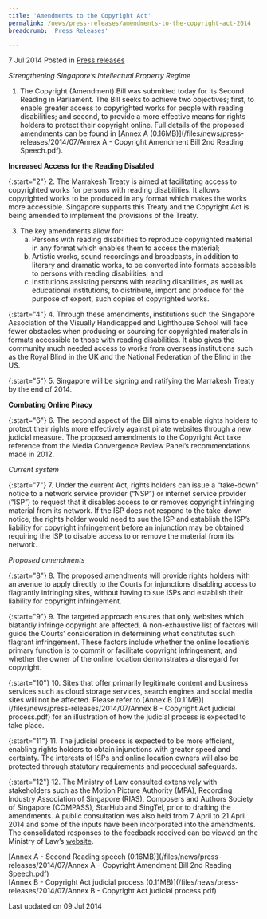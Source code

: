 ```yaml
---
title: 'Amendments to the Copyright Act'
permalink: /news/press-releases/amendments-to-the-copyright-act-2014
breadcrumb: 'Press Releases'

---
```



7 Jul 2014 Posted in [Press releases](/news/press-releases)

*Strengthening Singapore’s Intellectual Property Regime*

1. The Copyright (Amendment) Bill was submitted today for its Second Reading in Parliament. The Bill seeks to achieve two objectives; first, to enable greater access to copyrighted works for people with reading disabilities; and second, to provide a more effective means for rights holders to protect their copyright online. Full details of the proposed amendments can be found in [Annex A (0.16MB)](/files/news/press-releases/2014/07/Annex A - Copyright Amendment Bill 2nd Reading Speech.pdf).

**Increased Access for the Reading Disabled**

{:start="2"}
2. The Marrakesh Treaty is aimed at facilitating access to copyrighted works for persons with reading disabilities. It allows copyrighted works to be produced in any format which makes the works more accessible. Singapore supports this Treaty and the Copyright Act is being amended to implement the provisions of the Treaty.


<ol start="3">
<li>The key amendments allow for:
<ol style="list-style-type: lower-alpha;">
<li>Persons with reading disabilities to reproduce copyrighted material in any format which enables them to access the material;</li>
<li>Artistic works, sound recordings and broadcasts, in addition to literary and dramatic works, to be converted into formats accessible to persons with reading disabilities; and</li>
<li>Institutions assisting persons with reading disabilities, as well as educational institutions, to distribute, import and produce for the purpose of export, such copies of copyrighted works.</li>
</ol>
</li>
</ol>

{:start="4"}
4. Through these amendments, institutions such the Singapore Association of the Visually Handicapped and Lighthouse School will face fewer obstacles when producing or sourcing for copyrighted materials in formats accessible to those with reading disabilities. It also gives the community much needed access to works from overseas institutions such as the Royal Blind in the UK and the National Federation of the Blind in the US.

{:start="5"}
5. Singapore will be signing and ratifying the Marrakesh Treaty by the end of 2014.

**Combating Online Piracy**

{:start="6"}
6. The second aspect of the Bill aims to enable rights holders to protect their rights more effectively against pirate websites through a new judicial measure. The proposed amendments to the Copyright Act take reference from the Media Convergence Review Panel’s recommendations made in 2012.

*Current system*

{:start="7"}
7. Under the current Act, rights holders can issue a “take-down” notice to a network service provider (“NSP”) or internet service provider (“ISP”) to request that it disables access to or removes copyright infringing material from its network. If the ISP does not respond to the take-down notice, the rights holder would need to sue the ISP and establish the ISP’s liability for copyright infringement before an injunction may be obtained requiring the ISP to disable access to or remove the material from its network.

*Proposed amendments*

{:start="8"}
8. The proposed amendments will provide rights holders with an avenue to apply directly to the Courts for injunctions disabling access to flagrantly infringing sites, without having to sue ISPs and establish their liability for copyright infringement.

{:start="9"}
9. The targeted approach ensures that only websites which blatantly infringe copyright are affected. A non-exhaustive list of factors will guide the Courts’ consideration in determining what constitutes such flagrant infringement. These factors include whether the online location’s primary function is to commit or facilitate copyright infringement; and whether the owner of the online location demonstrates a disregard for copyright.

{:start="10"}
10. Sites that offer primarily legitimate content and business services such as cloud storage services, search engines and social media sites will not be affected. Please refer to  [Annex B (0.11MB)](/files/news/press-releases/2014/07/Annex B - Copyright Act judicial process.pdf) for an illustration of how the judicial process is expected to take place.

{:start="11"}
11. The judicial process is expected to be more efficient, enabling rights holders to obtain injunctions with greater speed and certainty. The interests of ISPs and online location owners will also be protected through statutory requirements and procedural safeguards.

{:start="12"}
12. The Ministry of Law consulted extensively with stakeholders such as the Motion Picture Authority (MPA), Recording Industry Association of Singapore (RIAS), Composers and Authors Society of Singapore (COMPASS), StarHub and SingTel, prior to drafting the amendments. A public consultation was also held from 7 April to 21 April 2014 and some of the inputs have been incorporated into the amendments.  The consolidated responses to the feedback received can be viewed on the Ministry of Law’s [website](/news/public-consultations/responses-to-feedback-on-copyright-act-2014). 

[Annex A - Second Reading speech (0.16MB)](/files/news/press-releases/2014/07/Annex A - Copyright Amendment Bill 2nd Reading Speech.pdf)  
[Annex B - Copyright Act judicial process (0.11MB)](/files/news/press-releases/2014/07/Annex B - Copyright Act judicial process.pdf)

<p class="right-side-updated">Last updated on 09 Jul 2014
</p>













